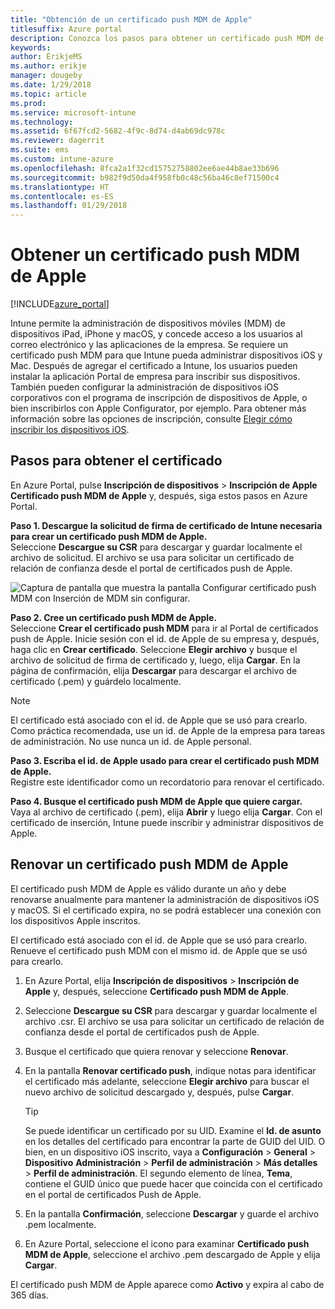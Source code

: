 ```yaml
---
title: "Obtención de un certificado push MDM de Apple"
titlesuffix: Azure portal
description: Conozca los pasos para obtener un certificado push MDM de Apple para administrar dispositivos iOS con Intune.
keywords: 
author: ErikjeMS
ms.author: erikje
manager: dougeby
ms.date: 1/29/2018
ms.topic: article
ms.prod: 
ms.service: microsoft-intune
ms.technology: 
ms.assetid: 6f67fcd2-5682-4f9c-8d74-d4ab69dc978c
ms.reviewer: dagerrit
ms.suite: ems
ms.custom: intune-azure
ms.openlocfilehash: 8fca2a1f32cd15752758802ee6ae44b8ae33b696
ms.sourcegitcommit: b982f9d50da4f958fb0c48c56ba46c8ef71500c4
ms.translationtype: HT
ms.contentlocale: es-ES
ms.lasthandoff: 01/29/2018
---
```

# <a name="get-an-apple-mdm-push-certificate"></a>Obtener un certificado push MDM de Apple

[!INCLUDE[azure_portal](./includes/azure_portal.md)]

Intune permite la administración de dispositivos móviles (MDM) de dispositivos iPad, iPhone y macOS, y concede acceso a los usuarios al correo electrónico y las aplicaciones de la empresa. Se requiere un certificado push MDM para que Intune pueda administrar dispositivos iOS y Mac. Después de agregar el certificado a Intune, los usuarios pueden instalar la aplicación Portal de empresa para inscribir sus dispositivos. También pueden configurar la administración de dispositivos iOS corporativos con el programa de inscripción de dispositivos de Apple, o bien inscribirlos con Apple Configurator, por ejemplo. Para obtener más información sobre las opciones de inscripción, consulte [Elegir cómo inscribir los dispositivos iOS](enrollment-method-choose-ios.md).

## <a name="steps-to-get-your-certificate"></a>Pasos para obtener el certificado
En Azure Portal, pulse **Inscripción de dispositivos** > **Inscripción de Apple** **Certificado push MDM de Apple** y, después, siga estos pasos en Azure Portal.

**Paso 1. Descargue la solicitud de firma de certificado de Intune necesaria para crear un certificado push MDM de Apple.**<br>
Seleccione **Descargue su CSR** para descargar y guardar localmente el archivo de solicitud. El archivo se usa para solicitar un certificado de relación de confianza desde el portal de certificados push de Apple.

  ![Captura de pantalla que muestra la pantalla Configurar certificado push MDM con Inserción de MDM sin configurar.](./media/create-mdm-push-certificate.png)

**Paso 2. Cree un certificado push MDM de Apple.**<br>
Seleccione **Crear el certificado push MDM** para ir al Portal de certificados push de Apple. Inicie sesión con el id. de Apple de su empresa y, después, haga clic en **Crear certificado**. Seleccione **Elegir archivo** y busque el archivo de solicitud de firma de certificado y, luego, elija **Cargar**. En la página de confirmación, elija **Descargar** para descargar el archivo de certificado (.pem) y guárdelo localmente.

> [!NOTE]
> El certificado está asociado con el id. de Apple que se usó para crearlo. Como práctica recomendada, use un id. de Apple de la empresa para tareas de administración. No use nunca un id. de Apple personal.

**Paso 3. Escriba el id. de Apple usado para crear el certificado push MDM de Apple.**<br>
Registre este identificador como un recordatorio para renovar el certificado.

**Paso 4. Busque el certificado push MDM de Apple que quiere cargar.**<br>
Vaya al archivo de certificado (.pem), elija **Abrir** y luego elija **Cargar**. Con el certificado de inserción, Intune puede inscribir y administrar dispositivos de Apple.

## <a name="renew-apple-mdm-push-certificate"></a>Renovar un certificado push MDM de Apple
El certificado push MDM de Apple es válido durante un año y debe renovarse anualmente para mantener la administración de dispositivos iOS y macOS. Si el certificado expira, no se podrá establecer una conexión con los dispositivos Apple inscritos.

El certificado está asociado con el id. de Apple que se usó para crearlo. Renueve el certificado push MDM con el mismo id. de Apple que se usó para crearlo.

1. En Azure Portal, elija **Inscripción de dispositivos** > **Inscripción de Apple** y, después, seleccione **Certificado push MDM de Apple**.
2. Seleccione **Descargue su CSR** para descargar y guardar localmente el archivo .csr. El archivo se usa para solicitar un certificado de relación de confianza desde el portal de certificados push de Apple.
3. Busque el certificado que quiera renovar y seleccione **Renovar**.
4. En la pantalla **Renovar certificado push**, indique notas para identificar el certificado más adelante, seleccione **Elegir archivo** para buscar el nuevo archivo de solicitud descargado y, después, pulse **Cargar**.
   > [!TIP]
   > Se puede identificar un certificado por su UID. Examine el **Id. de asunto** en los detalles del certificado para encontrar la parte de GUID del UID. O bien, en un dispositivo iOS inscrito, vaya a **Configuración** > **General** > **Dispositivo** **Administración** > **Perfil de administración** > **Más detalles** > **Perfil de administración**. El segundo elemento de línea, **Tema**, contiene el GUID único que puede hacer que coincida con el certificado en el portal de certificados Push de Apple.
 
6. En la pantalla **Confirmación**, seleccione **Descargar** y guarde el archivo .pem localmente.
7. En Azure Portal, seleccione el icono para examinar **Certificado push MDM de Apple**, seleccione el archivo .pem descargado de Apple y elija **Cargar**.

El certificado push MDM de Apple aparece como **Activo** y expira al cabo de 365 días.
